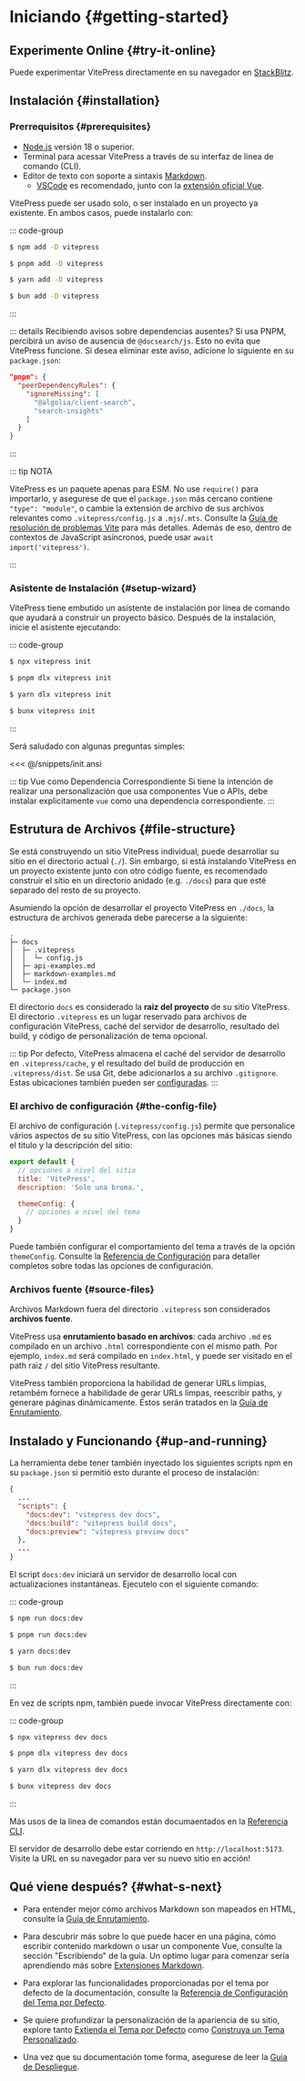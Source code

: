 # Iniciando {#getting-started}

## Experimente Online {#try-it-online}

Puede experimentar VitePress directamente en su navegador en [StackBlitz](https://vitepress.new).

## Instalación {#installation}

### Prerrequisitos {#prerequisites}

- [Node.js](https://nodejs.org/) versión 18 o superior.
- Terminal para acessar VitePress a través de su interfaz de linea de comando (CLI).
- Editor de texto con soporte a sintaxis [Markdown](https://en.wikipedia.org/wiki/Markdown).
  - [VSCode](https://code.visualstudio.com/) es recomendado, junto con la [extensión oficial Vue](https://marketplace.visualstudio.com/items?itemName=Vue.volar).

VitePress puede ser usado solo, o ser instalado en un proyecto ya existente. En ambos casos, puede instalarlo con:

::: code-group

```sh [npm]
$ npm add -D vitepress
```

```sh [pnpm]
$ pnpm add -D vitepress
```

```sh [yarn]
$ yarn add -D vitepress
```

```sh [bun]
$ bun add -D vitepress
```

:::

::: details Recibiendo avisos sobre dependencias ausentes?
Si usa PNPM, percibirá un aviso de ausencia de `@docsearch/js`. Esto no evita que VitePress funcione. Si desea eliminar este aviso, adicione lo siguiente en su `package.json`:

```json
"pnpm": {
  "peerDependencyRules": {
    "ignoreMissing": [
      "@algolia/client-search",
      "search-insights"
    ]
  }
}
```

:::

::: tip NOTA

VitePress es un paquete apenas para ESM. No use `require()` para importarlo, y asegurese de que el `package.json` más cercano contiene `"type": "module"`, o cambie la extensión de archivo de sus archivos relevantes como `.vitepress/config.js` a `.mjs`/`.mts`. Consulte la [Guía de resolución de problemas Vite](http://vitejs.dev/guide/troubleshooting.html#this-package-is-esm-only) para más detalles. Además de eso, dentro de contextos de JavaScript asíncronos, puede usar `await import('vitepress')`.

:::

### Asistente de Instalación {#setup-wizard}

VitePress tiene embutido un asistente de instalación por linea de comando que ayudará a construir un proyecto básico. Después de la instalación, inicie el asistente ejecutando:

::: code-group

```sh [npm]
$ npx vitepress init
```

```sh [pnpm]
$ pnpm dlx vitepress init
```

```sh [yarn]
$ yarn dlx vitepress init
```

```sh [bun]
$ bunx vitepress init
```

:::

Será saludado con algunas preguntas simples:

<<< @/snippets/init.ansi

::: tip Vue como Dependencia Correspondiente
Si tiene la intención de realizar una personalización que usa componentes Vue o APIs, debe instalar explicitamente `vue` como una dependencia correspondiente.
:::

## Estrutura de Archivos {#file-structure}

Se está construyendo un sitio VitePress individual, puede desarrollar su sitio en el directorio actual (`./`). Sin embargo, si está instalando VitePress en un proyecto existente junto con otro código fuente, es recomendado construir el sitio en un directorio anidado (e.g. `./docs`) para que esté separado del resto de su proyecto.

Asumiendo la opción de desarrollar el proyecto VitePress en `./docs`, la estructura de archivos generada debe parecerse a la siguiente:

```
.
├─ docs
│  ├─ .vitepress
│  │  └─ config.js
│  ├─ api-examples.md
│  ├─ markdown-examples.md
│  └─ index.md
└─ package.json
```

El directorio `docs` es considerado la **raiz del proyecto** de su sitio VitePress. El directorio `.vitepress` es un lugar reservado para archivos de configuración VitePress, caché del servidor de desarrollo, resultado del build, y código de personalización de tema opcional.

::: tip
Por defecto, VitePress almacena el caché del servidor de desarrollo en `.vitepress/cache`, y el resultado del build de producción en `.vitepress/dist`. Se usa Git, debe adicionarlos a su archivo `.gitignore`. Estas ubicaciones también pueden ser [configuradas](../reference/site-config#outdir).
:::

### El archivo de configuración {#the-config-file}

El archivo de configuración (`.vitepress/config.js`) permite que personalice vários aspectos de su sitio VitePress, con las opciones más básicas siendo el titulo y la descripción del sitio:

```js [.vitepress/config.js]
export default {
  // opciones a nivel del sitio
  title: 'VitePress',
  description: 'Solo una broma.',

  themeConfig: {
    // opciones a nivel del tema
  }
}
```

Puede también configurar el comportamiento del tema a través de la opción `themeConfig`. Consulte la [Referencia de Configuración](../reference/site-config) para detaller completos sobre todas las opciones de configuración.

### Archivos fuente {#source-files}

Archivos Markdown fuera del directorio `.vitepress` son considerados **archivos fuente**.

VitePress usa **enrutamiento basado en archivos**: cada archivo `.md` es compilado en un archivo `.html` correspondiente con el mismo path. Por ejemplo, `index.md` será compilado en `index.html`, y puede ser visitado en el path raiz `/` del sitio VitePress resultante.

VitePress también proporciona la habilidad de generar URLs limpias, retambém fornece a habilidade de gerar URLs limpas, reescribir paths, y generare páginas dinámicamente. Estos serán tratados en la [Guía de Enrutamiento](./routing).

## Instalado y Funcionando {#up-and-running}

La herramienta debe tener también inyectado los siguientes scripts npm en su `package.json` si permitió esto durante el proceso de instalación:

```json [package.json]
{
  ...
  "scripts": {
    "docs:dev": "vitepress dev docs",
    "docs:build": "vitepress build docs",
    "docs:preview": "vitepress preview docs"
  },
  ...
}
```

El script `docs:dev` iniciará un servidor de desarrollo local con actualizaciones instantáneas. Ejecutelo con el siguiente comando:

::: code-group

```sh [npm]
$ npm run docs:dev
```

```sh [pnpm]
$ pnpm run docs:dev
```

```sh [yarn]
$ yarn docs:dev
```

```sh [bun]
$ bun run docs:dev
```

:::

En vez de scripts npm, también puede invocar VitePress directamente con:

::: code-group

```sh [npm]
$ npx vitepress dev docs
```

```sh [pnpm]
$ pnpm dlx vitepress dev docs
```

```sh [yarn]
$ yarn dlx vitepress dev docs
```

```sh [bun]
$ bunx vitepress dev docs
```

:::

Más usos de la linea de comandos están documaentados en la [Referencia CLI](../reference/cli).

El servidor de desarrollo debe estar corriendo en `http://localhost:5173`. Visite la URL en su navegador para ver su nuevo sitio en acción!

## Qué viene después? {#what-s-next}

- Para entender mejor cómo archivos Markdown son mapeados en HTML, consulte la [Guía de Enrutamiento](./routing).

- Para descubrir más sobre lo que puede hacer en una página, cómo escribir contenido markdown o usar un componente Vue, consulte la sección "Escribiendo" de la guía. Un optimo lugar para comenzar sería aprendiendo más sobre [Extensiones Markdown](./markdown).

- Para explorar las funcionalidades proporcionadas por el tema por defecto de la documentación, consulte la [Referencia de Configuración del Tema por Defecto](../reference/default-theme-config).

- Se quiere profundizar la personalización de la apariencia de su sitio, explore tanto [Extienda el Tema por Defecto](./extending-default-theme) como [Construya un Tema Personalizado](./custom-theme).

- Una vez que su documentación tome forma, asegurese de leer la [Guia de Despliegue](./deploy).
